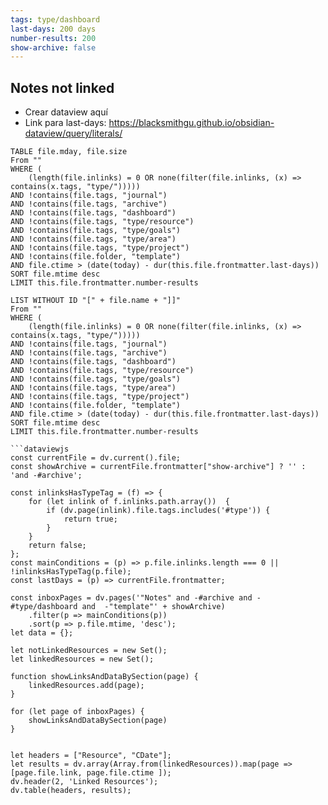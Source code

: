 ```yaml
---
tags: type/dashboard
last-days: 200 days
number-results: 200
show-archive: false
---
```

## Notes not linked

* Crear dataview aquí
* Link para last-days: https://blacksmithgu.github.io/obsidian-dataview/query/literals/

```dataview
TABLE file.mday, file.size
From ""
WHERE (
	(length(file.inlinks) = 0 OR none(filter(file.inlinks, (x) => contains(x.tags, "type/")))))
AND !contains(file.tags, "journal")
AND !contains(file.tags, "archive")
AND !contains(file.tags, "dashboard")
AND !contains(file.tags, "type/resource")
AND !contains(file.tags, "type/goals")
AND !contains(file.tags, "type/area")
AND !contains(file.tags, "type/project")
AND !contains(file.folder, "template")
AND file.ctime > (date(today) - dur(this.file.frontmatter.last-days))
SORT file.mtime desc
LIMIT this.file.frontmatter.number-results
```


```dataview
LIST WITHOUT ID "[" + file.name + "]]"
From ""
WHERE (
	(length(file.inlinks) = 0 OR none(filter(file.inlinks, (x) => contains(x.tags, "type/")))))
AND !contains(file.tags, "journal")
AND !contains(file.tags, "archive")
AND !contains(file.tags, "dashboard")
AND !contains(file.tags, "type/resource")
AND !contains(file.tags, "type/goals")
AND !contains(file.tags, "type/area")
AND !contains(file.tags, "type/project")
AND !contains(file.folder, "template")
AND file.ctime > (date(today) - dur(this.file.frontmatter.last-days))
SORT file.mtime desc
LIMIT this.file.frontmatter.number-results
```

```
```dataviewjs
const currentFile = dv.current().file;
const showArchive = currentFile.frontmatter["show-archive"] ? '' : 'and -#archive';

const inlinksHasTypeTag = (f) => {
    for (let inlink of f.inlinks.path.array())  {
        if (dv.page(inlink).file.tags.includes('#type')) {
            return true;
        }
    }
    return false;
};
const mainConditions = (p) => p.file.inlinks.length === 0 || !inlinksHasTypeTag(p.file);
const lastDays = (p) => currentFile.frontmatter;

const inboxPages = dv.pages('"Notes" and -#archive and -#type/dashboard and  -"template"' + showArchive)
    .filter(p => mainConditions(p))
    .sort(p => p.file.mtime, 'desc');
let data = {};

let notLinkedResources = new Set();
let linkedResources = new Set();

function showLinksAndDataBySection(page) {
    linkedResources.add(page);
}

for (let page of inboxPages) {
	showLinksAndDataBySection(page)
}


let headers = ["Resource", "CDate"];
let results = dv.array(Array.from(linkedResources)).map(page => [page.file.link, page.file.ctime ]);
dv.header(2, 'Linked Resources');
dv.table(headers, results);
```
```
